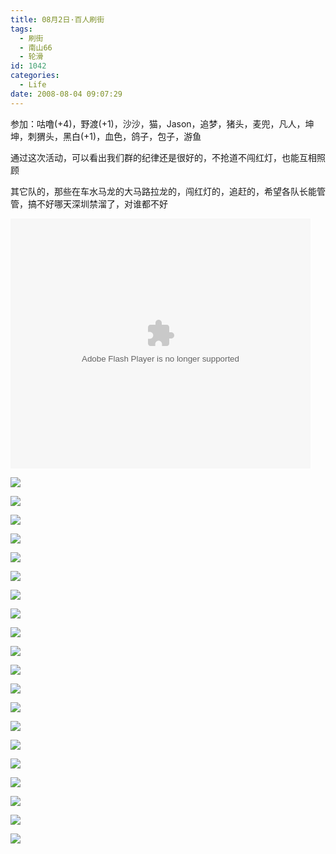 ```yaml
---
title: 08月2日·百人刷街
tags:
  - 刷街
  - 南山66
  - 轮滑
id: 1042
categories:
  - Life
date: 2008-08-04 09:07:29
---
```


参加：咕噜(+4)，野渡(+1)，沙沙，猫，Jason，追梦，猪头，麦兜，凡人，坤坤，刺猬头，黑白(+1)，血色，鸽子，包子，游鱼 

通过这次活动，可以看出我们群的纪律还是很好的，不抢道不闯红灯，也能互相照顾 

其它队的，那些在车水马龙的大马路拉龙的，闯红灯的，追赶的，希望各队长能管管，搞不好哪天深圳禁溜了，对谁都不好 

<object classid="clsid:D27CDB6E-AE6D-11cf-96B8-444553540000" codebase="http://download.macromedia.com/pub/shockwave/cabs/flash/swflash.cab#version=6,0,29,0" width="480" height="400"><param name="movie" value="http://player.youku.com/player.php/sid/XMzc3NDQ3NTY=/v.swf"><param name="quality" value="high"><param name="play" value="true"><embed src="http://player.youku.com/player.php/sid/XMzc3NDQ3NTY=/v.swf" quality="high" pluginspage="http://www.macromedia.com/go/getflashplayer" type="application/x-shockwave-flash" width="480" height="400" play="true"></embed></object> 

![](/images/2008/08/04_04_090729_10389.jpg) 

![](/images/2008/08/04_04_090729_0_10390.jpg) 

![](/images/2008/08/04_04_090729_1_10391.jpg) 

![](/images/2008/08/04_04_090729_2_10392.jpg) 

![](/images/2008/08/04_04_090729_3_10393.jpg) 

![](/images/2008/08/04_04_090729_4_10394.jpg) 

![](/images/2008/08/04_04_090729_5_10395.jpg) 

![](/images/2008/08/04_04_090729_6_10396.jpg) 

![](/images/2008/08/04_04_090729_7_10397.jpg) 

![](/images/2008/08/04_04_090729_8_10398.jpg) 

![](/images/2008/08/04_04_090729_9_10399.jpg) 

![](/images/2008/08/04_04_090729_10_10400.jpg) 

![](/images/2008/08/04_04_090729_11_10401.jpg) 

![](/images/2008/08/04_04_090729_12_10402.jpg) 

![](/images/2008/08/04_04_090729_13_10403.jpg) 

![](/images/2008/08/04_04_090729_14_10404.jpg) 

![](/images/2008/08/04_04_090729_15_10405.jpg) 

![](/images/2008/08/04_04_090729_16_10406.jpg) 

![](/images/2008/08/04_04_090729_17_10407.jpg) 

![](/images/2008/08/04_04_090729_18_10408.jpg)